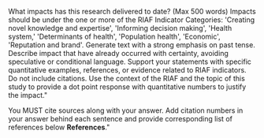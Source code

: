 What impacts has this research delivered to date? (Max 500 words)
Impacts should be under the one or more of the RIAF Indicator Categories:
'Creating novel knowledge and expertise',
'Informing decision making',
'Health system,'
'Determinants of health',
'Population health',
'Economic',
'Reputation and brand'. 
Generate text with a strong emphasis on past tense.
Describe impact that have already occurred with certainty, avoiding speculative or conditional language.
Support your statements with specific quantitative examples, references, or evidence related to RIAF indicators. Do not include citations.
Use the context of the RIAF and the topic of this study to provide a dot point response with quantitative numbers to justify the impact."

You MUST cite sources along with your answer. Add citation numbers in your answer behind each sentence and provide corresponding list of references below **References**."
